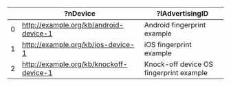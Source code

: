 |    | ?nDevice                                | ?lAdvertisingID                         |
|----|-----------------------------------------|-----------------------------------------|
|  0 | http://example.org/kb/android-device-1  | Android fingerprint example             |
|  1 | http://example.org/kb/ios-device-1      | iOS fingerprint example                 |
|  2 | http://example.org/kb/knockoff-device-1 | Knock-off device OS fingerprint example |
